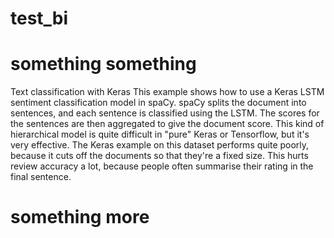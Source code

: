 # test_bi
# something something
Text classification with Keras
This example shows how to use a Keras LSTM sentiment classification model in spaCy. spaCy splits the document into sentences, and each sentence is classified using the LSTM. The scores for the sentences are then aggregated to give the document score. This kind of hierarchical model is quite difficult in "pure" Keras or Tensorflow, but it's very effective. The Keras example on this dataset performs quite poorly, because it cuts off the documents so that they're a fixed size. This hurts review accuracy a lot, because people often summarise their rating in the final sentence.
# something more

